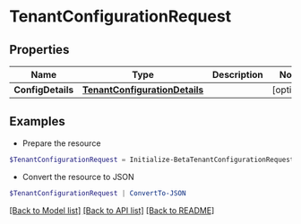 # TenantConfigurationRequest
## Properties

Name | Type | Description | Notes
------------ | ------------- | ------------- | -------------
**ConfigDetails** | [**TenantConfigurationDetails**](TenantConfigurationDetails.md) |  | [optional] 

## Examples

- Prepare the resource
```powershell
$TenantConfigurationRequest = Initialize-BetaTenantConfigurationRequest  -ConfigDetails null
```

- Convert the resource to JSON
```powershell
$TenantConfigurationRequest | ConvertTo-JSON
```

[[Back to Model list]](../README.md#documentation-for-models) [[Back to API list]](../README.md#documentation-for-api-endpoints) [[Back to README]](../README.md)

